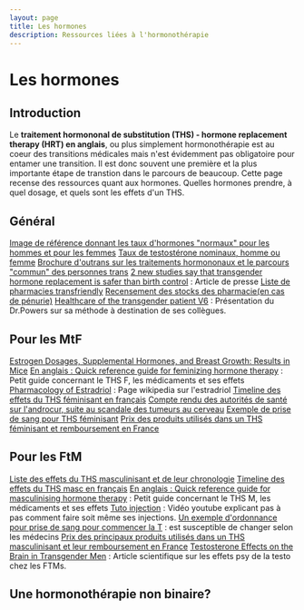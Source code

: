 ```yaml
---
layout: page
title: Les hormones
description: Ressources liées à l'hormonothérapie
---
```


# Les hormones

## Introduction

Le **traitement hormononal de substitution (THS) - hormone replacement therapy (HRT) en anglais**, ou plus simplement hormonothérapie est au coeur des transitions médicales mais n'est évidemment pas obligatoire pour entamer une transition. Il est donc souvent une première et la plus importante étape de transtion dans le parcours de beaucoup. Cette page recense des ressources quant aux hormones. Quelles hormones prendre, à quel dosage, et quels sont les effets d'un THS.

## Général 

[Image de référence donnant les taux d'hormones "normaux" pour les hommes et pour les femmes](https://media.discordapp.net/attachments/419527303228424192/654025875469369359/hormone-levels03capture.png?width=413&height=678)
[Taux de testostérone nominaux, homme ou femme]([https://cdn.discordapp.com/attachments/435920754387845121/533234737695817729/unknown.png](https://cdn.discordapp.com/attachments/435920754387845121/533234737695817729/unknown.png))
[Brochure d'outrans sur les traitements hormononaux et le parcours "commun" des personnes trans](https://outrans.org/wp-content/uploads/2017/09/OUTrans_Hormones_et_parcours_trans.pdf)
[2 new studies say that transgender hormone replacement is safer than birth control]([https://www.lgbtqnation.com/2019/01/2-new-studies-say-transgender-hormone-replacement-safer-birth-control/?fbclid=IwAR2_kFTX3iUZ-sh2W0lLGKJoRWL5fZQDzPOwDki2_T2RJQGnRvL-q8c9lgg&amp](https://www.lgbtqnation.com/2019/01/2-new-studies-say-transgender-hormone-replacement-safer-birth-control/?fbclid=IwAR2_kFTX3iUZ-sh2W0lLGKJoRWL5fZQDzPOwDki2_T2RJQGnRvL-q8c9lgg&amp)) : Article de presse
[Liste de pharmacies transfriendly](https://twitter.com/roxcxanne/status/1119633323901509632?s=19)
[Recensement des stocks des pharmacie(en cas de pénurie)](https://www.pharmanity.com/)
[Healthcare of the transgender patient V6](https://powersfamilymedicine.com/s/Healthcare-of-the-Transgender-Patient-V60.pptx) : Présentation du Dr.Powers sur sa méthode à destination de ses collègues.

## Pour les MtF

[Estrogen Dosages, Supplemental Hormones, and Breast Growth: Results in Mice](https://www.reddit.com/r/TransDIY/comments/amyk2j/estrogen_dosages_supplemental_hormones_and_breast/)
[En anglais : Quick reference guide for feminizing hormone therapy](https://www.rainbowhealthontario.ca/TransHealthGuide/gp-femht.html) : Petit guide concernant le THS F, les médicaments et ses effets
[Pharmacology of Estradriol]([https://en.wikipedia.org/wiki/Pharmacology_of_estradiol](https://en.wikipedia.org/wiki/Pharmacology_of_estradiol)) : Page wikipedia sur l'estradriol
[Timeline des effets du THS féminisant en français]([https://cdn.discordapp.com/attachments/489793342914297856/489815726480293929/mtf.jpg](https://cdn.discordapp.com/attachments/489793342914297856/489815726480293929/mtf.jpg))
[Compte rendu des autorités de santé sur l'androcur, suite au scandale des tumeurs au cerveau](https://cdn.discordapp.com/attachments/419527303228424192/498962950816792576/DHPC-181008-Androcur.pdf)
[Exemple de prise de sang pour THS féminisant]([https://cdn.discordapp.com/attachments/419527303228424192/494059337526935552/IMG_20180921_191413.jpg](https://cdn.discordapp.com/attachments/419527303228424192/494059337526935552/IMG_20180921_191413.jpg))
[Prix des produits utilisés dans un THS féminisant et remboursement en France]([https://cdn.discordapp.com/attachments/419527303228424192/443148969745580032/17.png](https://cdn.discordapp.com/attachments/419527303228424192/443148969745580032/17.png))




## Pour les FtM

[Liste des effets du THS masculinisant et de leur chronologie](https://cdn.discordapp.com/attachments/419527303228424192/561982133371928607/T_effects_per_months.jpg)
[Timeline des effets du THS masc en français]([https://cdn.discordapp.com/attachments/489793342914297856/489815736739561482/ftm.jpg](https://cdn.discordapp.com/attachments/489793342914297856/489815736739561482/ftm.jpg))
[En anglais : Quick reference guide for masculinising hormone therapy](https://www.rainbowhealthontario.ca/TransHealthGuide/gp-mascht.html) : Petit guide concernant le THS M, les médicaments et ses effets
[Tuto injection](https://www.youtube.com/watch?v=FdC-aky3qwA) : Vidéo youtube explicant pas à pas comment faire soit même ses injections.
[Un exemple d'ordonnance pour prise de sang pour commencer la T]([https://cdn.discordapp.com/attachments/419527303228424192/555499768793792542/IMG_20190313_221316.jpg](https://cdn.discordapp.com/attachments/419527303228424192/555499768793792542/IMG_20190313_221316.jpg)) : est susceptible de changer selon les médecins
[Prix des principaux produits utilisés dans un THS masculinisant et leur remboursement en France]([https://media.discordapp.net/attachments/419527303228424192/443148192565952512/16.png](https://media.discordapp.net/attachments/419527303228424192/443148192565952512/16.png))
[Testosterone Effects on the Brain in Transgender Men]([https://academic.oup.com/cercor/article/28/5/1582/3064956](https://academic.oup.com/cercor/article/28/5/1582/3064956)) : Article scientifique sur les effets psy de la testo chez les FTMs.


## Une hormonothérapie non binaire?
